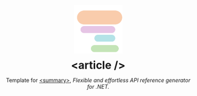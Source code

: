 <div style="background-color: #f0f0f005; padding: 10px;">
  <div align="center">
    <img src="./res/icon.svg" alt="Logo" width="128" height="128"></img>
  </div>
  <h1 align="center" style="margin: 10px;">&lt;article /&gt;</h1>
  <p align="center">
    Template for <a href="https://github.com/candy-kingdom/summary">&lt;summary&gt;</a>, <i>Flexible and effortless API reference generator for .NET.</i>
  </p>

  <p align="center">
    <!-- <img alt="Nuget" src="https://img.shields.io/nuget/v/Summary"> -->
  </p>
</div>
